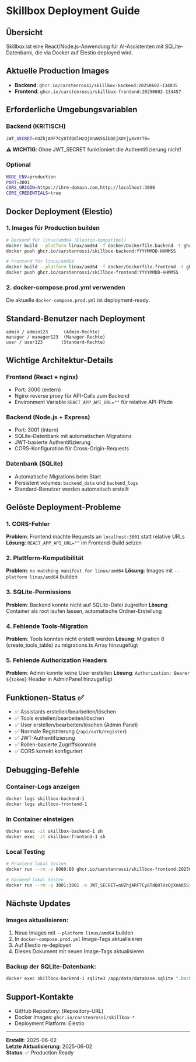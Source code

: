 # Skillbox Deployment Guide

## Übersicht
Skillbox ist eine React/Node.js-Anwendung für AI-Assistenten mit SQLite-Datenbank, die via Docker auf Elestio deployed wird.

## Aktuelle Production Images
- **Backend**: `ghcr.io/carstenrossi/skillbox-backend:20250602-134035`
- **Frontend**: `ghcr.io/carstenrossi/skillbox-frontend:20250602-134457`

## Erforderliche Umgebungsvariablen

### Backend (KRITISCH)
```bash
JWT_SECRET=nUZhjARF7Cy8TdQ8lHzQjXnAK5SibDEjXOYjyXxVrT8=
```
**⚠️ WICHTIG**: Ohne JWT_SECRET funktioniert die Authentifizierung nicht!

### Optional
```bash
NODE_ENV=production
PORT=3001
CORS_ORIGIN=https://ihre-domain.com,http://localhost:3000
CORS_CREDENTIALS=true
```

## Docker Deployment (Elestio)

### 1. Images für Production builden
```bash
# Backend für linux/amd64 (Elestio-kompatibel)
docker build --platform linux/amd64 -f docker/Dockerfile.backend -t ghcr.io/carstenrossi/skillbox-backend:YYYYMMDD-HHMMSS .
docker push ghcr.io/carstenrossi/skillbox-backend:YYYYMMDD-HHMMSS

# Frontend für linux/amd64
docker build --platform linux/amd64 -f docker/Dockerfile.frontend -t ghcr.io/carstenrossi/skillbox-frontend:YYYYMMDD-HHMMSS .
docker push ghcr.io/carstenrossi/skillbox-frontend:YYYYMMDD-HHMMSS
```

### 2. docker-compose.prod.yml verwenden
Die aktuelle `docker-compose.prod.yml` ist deployment-ready.

## Standard-Benutzer nach Deployment
```
admin / admin123      (Admin-Rechte)
manager / manager123  (Manager-Rechte)  
user / user123       (Standard-Rechte)
```

## Wichtige Architektur-Details

### Frontend (React + nginx)
- Port: 3000 (extern)
- Nginx reverse proxy für API-Calls zum Backend
- Environment Variable `REACT_APP_API_URL=""` für relative API-Pfade

### Backend (Node.js + Express)
- Port: 3001 (intern)
- SQLite-Datenbank mit automatischen Migrations
- JWT-basierte Authentifizierung
- CORS-Konfiguration für Cross-Origin-Requests

### Datenbank (SQLite)
- Automatische Migrations beim Start
- Persistent volumes: `backend_data` und `backend_logs`
- Standard-Benutzer werden automatisch erstellt

## Gelöste Deployment-Probleme

### 1. CORS-Fehler
**Problem**: Frontend machte Requests an `localhost:3001` statt relative URLs
**Lösung**: `REACT_APP_API_URL=""` im Frontend-Build setzen

### 2. Plattform-Kompatibilität 
**Problem**: `no matching manifest for linux/amd64`
**Lösung**: Images mit `--platform linux/amd64` builden

### 3. SQLite-Permissions
**Problem**: Backend konnte nicht auf SQLite-Datei zugreifen
**Lösung**: Container als root laufen lassen, automatische Ordner-Erstellung

### 4. Fehlende Tools-Migration
**Problem**: Tools konnten nicht erstellt werden
**Lösung**: Migration 8 (create_tools_table) zu migrations.ts Array hinzugefügt

### 5. Fehlende Authorization Headers
**Problem**: Admin konnte keine User erstellen
**Lösung**: `Authorization: Bearer ${token}` Header in AdminPanel hinzugefügt

## Funktionen-Status ✅

- ✅ Assistants erstellen/bearbeiten/löschen
- ✅ Tools erstellen/bearbeiten/löschen  
- ✅ User erstellen/bearbeiten/löschen (Admin Panel)
- ✅ Normale Registrierung (`/api/auth/register`)
- ✅ JWT-Authentifizierung
- ✅ Rollen-basierte Zugriffskonrolle
- ✅ CORS korrekt konfiguriert

## Debugging-Befehle

### Container-Logs anzeigen
```bash
docker logs skillbox-backend-1
docker logs skillbox-frontend-1
```

### In Container einsteigen
```bash
docker exec -it skillbox-backend-1 sh
docker exec -it skillbox-frontend-1 sh
```

### Local Testing
```bash
# Frontend lokal testen
docker run --rm -p 8080:80 ghcr.io/carstenrossi/skillbox-frontend:20250602-134457

# Backend lokal testen  
docker run --rm -p 3001:3001 -e JWT_SECRET=nUZhjARF7Cy8TdQ8lHzQjXnAK5SibDEjXOYjyXxVrT8= ghcr.io/carstenrossi/skillbox-backend:20250602-134035
```

## Nächste Updates

### Images aktualisieren:
1. Neue Images mit `--platform linux/amd64` builden
2. In `docker-compose.prod.yml` Image-Tags aktualisieren
3. Auf Elestio re-deployen
4. Dieses Dokument mit neuen Image-Tags aktualisieren

### Backup der SQLite-Datenbank:
```bash
docker exec skillbox-backend-1 sqlite3 /app/data/database.sqlite ".backup /app/data/backup-$(date +%Y%m%d).sqlite"
```

## Support-Kontakte
- GitHub Repository: [Repository-URL]
- Docker Images: `ghcr.io/carstenrossi/skillbox-*`
- Deployment Platform: Elestio

---
**Erstellt**: 2025-06-02  
**Letzte Aktualisierung**: 2025-06-02  
**Status**: ✅ Production Ready 
